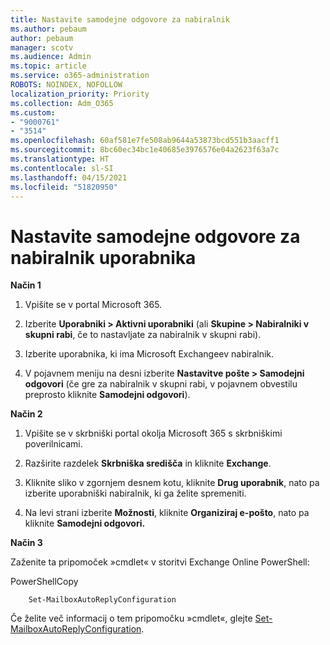 ```yaml
---
title: Nastavite samodejne odgovore za nabiralnik
ms.author: pebaum
author: pebaum
manager: scotv
ms.audience: Admin
ms.topic: article
ms.service: o365-administration
ROBOTS: NOINDEX, NOFOLLOW
localization_priority: Priority
ms.collection: Adm_O365
ms.custom:
- "9000761"
- "3514"
ms.openlocfilehash: 60af581e7fe508ab9644a53873bcd551b3aacff1
ms.sourcegitcommit: 8bc60ec34bc1e40685e3976576e04a2623f63a7c
ms.translationtype: HT
ms.contentlocale: sl-SI
ms.lasthandoff: 04/15/2021
ms.locfileid: "51820950"
---
```

# <a name="set-auto-replies-for-a-users-mailbox"></a>Nastavite samodejne odgovore za nabiralnik uporabnika

**Način 1**

1. Vpišite se v portal Microsoft 365.

2. Izberite **Uporabniki > Aktivni uporabniki** (ali **Skupine > Nabiralniki v skupni rabi**, če to nastavljate za nabiralnik v skupni rabi).

3. Izberite uporabnika, ki ima Microsoft Exchangeev nabiralnik.

4. V pojavnem meniju na desni izberite **Nastavitve pošte > Samodejni odgovori** (če gre za nabiralnik v skupni rabi, v pojavnem obvestilu preprosto kliknite **Samodejni odgovori**).

**Način 2**

1. Vpišite se v skrbniški portal okolja Microsoft 365 s skrbniškimi poverilnicami.

2. Razširite razdelek **Skrbniška središča** in kliknite **Exchange**.

3. Kliknite sliko v zgornjem desnem kotu, kliknite **Drug uporabnik**, nato pa izberite uporabniški nabiralnik, ki ga želite spremeniti.

4. Na levi strani izberite **Možnosti**, kliknite **Organiziraj e-pošto**, nato pa kliknite **Samodejni odgovori.**

**Način 3**

Zaženite ta pripomoček »cmdlet« v storitvi Exchange Online PowerShell:

PowerShellCopy

```
    Set-MailboxAutoReplyConfiguration
```

Če želite več informacij o tem pripomočku »cmdlet«, glejte [Set-MailboxAutoReplyConfiguration](https://docs.microsoft.com/powershell/module/exchange/mailboxes/set-mailboxautoreplyconfiguration).
